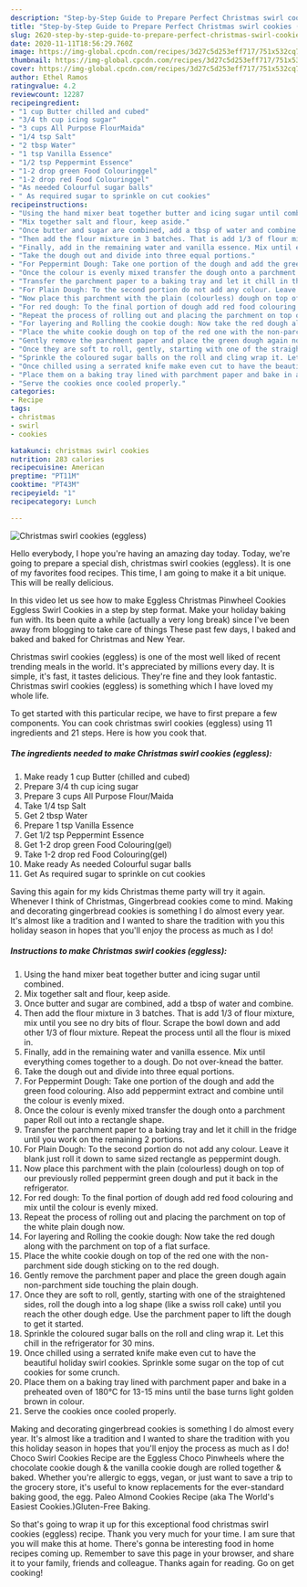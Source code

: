 ```yaml
---
description: "Step-by-Step Guide to Prepare Perfect Christmas swirl cookies (eggless)"
title: "Step-by-Step Guide to Prepare Perfect Christmas swirl cookies (eggless)"
slug: 2620-step-by-step-guide-to-prepare-perfect-christmas-swirl-cookies-eggless
date: 2020-11-11T18:56:29.760Z
image: https://img-global.cpcdn.com/recipes/3d27c5d253eff717/751x532cq70/christmas-swirl-cookies-eggless-recipe-main-photo.jpg
thumbnail: https://img-global.cpcdn.com/recipes/3d27c5d253eff717/751x532cq70/christmas-swirl-cookies-eggless-recipe-main-photo.jpg
cover: https://img-global.cpcdn.com/recipes/3d27c5d253eff717/751x532cq70/christmas-swirl-cookies-eggless-recipe-main-photo.jpg
author: Ethel Ramos
ratingvalue: 4.2
reviewcount: 12287
recipeingredient:
- "1 cup Butter chilled and cubed"
- "3/4 th cup icing sugar"
- "3 cups All Purpose FlourMaida"
- "1/4 tsp Salt"
- "2 tbsp Water"
- "1 tsp Vanilla Essence"
- "1/2 tsp Peppermint Essence"
- "1-2 drop green Food Colouringgel"
- "1-2 drop red Food Colouringgel"
- "As needed Colourful sugar balls"
- " As required sugar to sprinkle on cut cookies"
recipeinstructions:
- "Using the hand mixer beat together butter and icing sugar until combined."
- "Mix together salt and flour, keep aside."
- "Once butter and sugar are combined, add a tbsp of water and combine."
- "Then add the flour mixture in 3 batches. That is add 1/3 of flour mixture, mix until you see no dry bits of flour. Scrape the bowl down and add other 1/3 of flour mixture. Repeat the process until all the flour is mixed in."
- "Finally, add in the remaining water and vanilla essence. Mix until everything comes together to a dough. Do not over-knead the batter."
- "Take the dough out and divide into three equal portions."
- "For Peppermint Dough: Take one portion of the dough and add the green food colouring. Also add peppermint extract and combine until the colour is evenly mixed."
- "Once the colour is evenly mixed transfer the dough onto a parchment paper Roll out into a rectangle shape."
- "Transfer the parchment paper to a baking tray and let it chill in the fridge until you work on the remaining 2 portions."
- "For Plain Dough: To the second portion do not add any colour. Leave it blank just roll it down to same sized rectangle as peppermint dough."
- "Now place this parchment with the plain (colourless) dough on top of our previously rolled peppermint green dough and put it back in the refrigerator."
- "For red dough: To the final portion of dough add red food colouring and mix until the colour is evenly mixed."
- "Repeat the process of rolling out and placing the parchment on top of the white plain dough now."
- "For layering and Rolling the cookie dough: Now take the red dough along with the parchment on top of a flat surface."
- "Place the white cookie dough on top of the red one with the non-parchment side dough sticking on to the red dough."
- "Gently remove the parchment paper and place the green dough again non-parchment side touching the plain dough."
- "Once they are soft to roll, gently, starting with one of the straightened sides, roll the dough into a log shape (like a swiss roll cake) until you reach the other dough edge. Use the parchment paper to lift the dough to get it started."
- "Sprinkle the coloured sugar balls on the roll and cling wrap it. Let this chill in the refrigerator for 30 mins."
- "Once chilled using a serrated knife make even cut to have the beautiful holiday swirl cookies. Sprinkle some sugar on the top of cut cookies for some crunch."
- "Place them on a baking tray lined with parchment paper and bake in a preheated oven of 180°C for 13-15 mins until the base turns light golden brown in colour."
- "Serve the cookies once cooled properly."
categories:
- Recipe
tags:
- christmas
- swirl
- cookies

katakunci: christmas swirl cookies 
nutrition: 283 calories
recipecuisine: American
preptime: "PT11M"
cooktime: "PT43M"
recipeyield: "1"
recipecategory: Lunch

---
```



![Christmas swirl cookies (eggless)](https://img-global.cpcdn.com/recipes/3d27c5d253eff717/751x532cq70/christmas-swirl-cookies-eggless-recipe-main-photo.jpg)

Hello everybody, I hope you're having an amazing day today. Today, we're going to prepare a special dish, christmas swirl cookies (eggless). It is one of my favorites food recipes. This time, I am going to make it a bit unique. This will be really delicious.

In this video let us see how to make Eggless Christmas Pinwheel Cookies Eggless Swirl Cookies in a step by step format. Make your holiday baking fun with. Its been quite a while (actually a very long break) since I&#39;ve been away from blogging to take care of things These past few days, I baked and baked and baked for Christmas and New Year.

Christmas swirl cookies (eggless) is one of the most well liked of recent trending meals in the world. It's appreciated by millions every day. It is simple, it's fast, it tastes delicious. They're fine and they look fantastic. Christmas swirl cookies (eggless) is something which I have loved my whole life.


To get started with this particular recipe, we have to first prepare a few components. You can cook christmas swirl cookies (eggless) using 11 ingredients and 21 steps. Here is how you cook that.

<!--inarticleads1-->

##### The ingredients needed to make Christmas swirl cookies (eggless):

1. Make ready 1 cup Butter (chilled and cubed)
1. Prepare 3/4 th cup icing sugar
1. Prepare 3 cups All Purpose Flour/Maida
1. Take 1/4 tsp Salt
1. Get 2 tbsp Water
1. Prepare 1 tsp Vanilla Essence
1. Get 1/2 tsp Peppermint Essence
1. Get 1-2 drop green Food Colouring(gel)
1. Take 1-2 drop red Food Colouring(gel)
1. Make ready As needed Colourful sugar balls
1. Get  As required sugar to sprinkle on cut cookies


Saving this again for my kids Christmas theme party will try it again. Whenever I think of Christmas, Gingerbread cookies come to mind. Making and decorating gingerbread cookies is something I do almost every year. It&#39;s almost like a tradition and I wanted to share the tradition with you this holiday season in hopes that you&#39;ll enjoy the process as much as I do! 

<!--inarticleads2-->

##### Instructions to make Christmas swirl cookies (eggless):

1. Using the hand mixer beat together butter and icing sugar until combined.
1. Mix together salt and flour, keep aside.
1. Once butter and sugar are combined, add a tbsp of water and combine.
1. Then add the flour mixture in 3 batches. That is add 1/3 of flour mixture, mix until you see no dry bits of flour. Scrape the bowl down and add other 1/3 of flour mixture. Repeat the process until all the flour is mixed in.
1. Finally, add in the remaining water and vanilla essence. Mix until everything comes together to a dough. Do not over-knead the batter.
1. Take the dough out and divide into three equal portions.
1. For Peppermint Dough: Take one portion of the dough and add the green food colouring. Also add peppermint extract and combine until the colour is evenly mixed.
1. Once the colour is evenly mixed transfer the dough onto a parchment paper Roll out into a rectangle shape.
1. Transfer the parchment paper to a baking tray and let it chill in the fridge until you work on the remaining 2 portions.
1. For Plain Dough: To the second portion do not add any colour. Leave it blank just roll it down to same sized rectangle as peppermint dough.
1. Now place this parchment with the plain (colourless) dough on top of our previously rolled peppermint green dough and put it back in the refrigerator.
1. For red dough: To the final portion of dough add red food colouring and mix until the colour is evenly mixed.
1. Repeat the process of rolling out and placing the parchment on top of the white plain dough now.
1. For layering and Rolling the cookie dough: Now take the red dough along with the parchment on top of a flat surface.
1. Place the white cookie dough on top of the red one with the non-parchment side dough sticking on to the red dough.
1. Gently remove the parchment paper and place the green dough again non-parchment side touching the plain dough.
1. Once they are soft to roll, gently, starting with one of the straightened sides, roll the dough into a log shape (like a swiss roll cake) until you reach the other dough edge. Use the parchment paper to lift the dough to get it started.
1. Sprinkle the coloured sugar balls on the roll and cling wrap it. Let this chill in the refrigerator for 30 mins.
1. Once chilled using a serrated knife make even cut to have the beautiful holiday swirl cookies. Sprinkle some sugar on the top of cut cookies for some crunch.
1. Place them on a baking tray lined with parchment paper and bake in a preheated oven of 180°C for 13-15 mins until the base turns light golden brown in colour.
1. Serve the cookies once cooled properly.


Making and decorating gingerbread cookies is something I do almost every year. It&#39;s almost like a tradition and I wanted to share the tradition with you this holiday season in hopes that you&#39;ll enjoy the process as much as I do! Choco Swirl Cookies Recipe are the Eggless Choco Pinwheels where the chocolate cookie dough &amp; the vanilla cookie dough are rolled together &amp; baked. Whether you&#39;re allergic to eggs, vegan, or just want to save a trip to the grocery store, it&#39;s useful to know replacements for the ever-standard baking good, the egg. Paleo Almond Cookies Recipe (aka The World&#39;s Easiest Cookies.)Gluten-Free Baking. 

So that's going to wrap it up for this exceptional food christmas swirl cookies (eggless) recipe. Thank you very much for your time. I am sure that you will make this at home. There's gonna be interesting food in home recipes coming up. Remember to save this page in your browser, and share it to your family, friends and colleague. Thanks again for reading. Go on get cooking!
